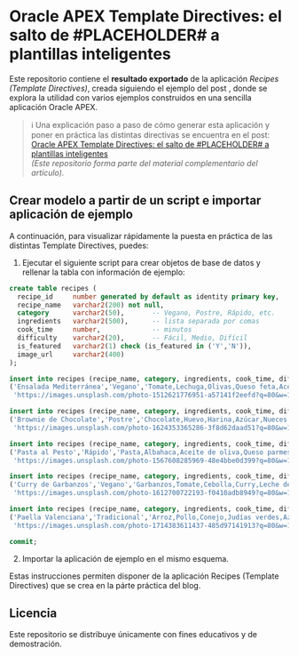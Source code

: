 # Oracle APEX Template Directives: el salto de #PLACEHOLDER# a plantillas inteligentes

Este repositorio contiene el **resultado exportado** de la aplicación *Recipes (Template Directives)*, creada siguiendo el ejemplo del post 
 , donde se explora la utilidad con varios ejemplos construidos en una sencilla aplicación Oracle APEX.


> ℹ️ Una explicación paso a paso de cómo generar esta aplicación y poner en práctica las distintas directivas se encuentra en el post:  
> [Oracle APEX Template Directives: el salto de #PLACEHOLDER# a plantillas inteligentes](https://juanl.hashnode.dev/oracle-apex-template-directives-el-salto-de-placeholder-a-plantillas-inteligentes)  
> *(Este repositorio forma parte del material complementario del artículo).*

## Crear modelo a partir de un script e importar aplicación de ejemplo

A continuación, para visualizar rápidamente la puesta en práctica de las distintas Template Directives, puedes: 

1. Ejecutar el siguiente script para crear objetos de base de datos y rellenar la tabla con información de ejemplo:

```sql
create table recipes (
  recipe_id     number generated by default as identity primary key,
  recipe_name   varchar2(200) not null,
  category      varchar2(50),       -- Vegano, Postre, Rápido, etc.
  ingredients   varchar2(500),      -- lista separada por comas
  cook_time     number,             -- minutos
  difficulty    varchar2(20),       -- Fácil, Medio, Difícil
  is_featured   varchar2(1) check (is_featured in ('Y','N')),
  image_url     varchar2(400)
);

insert into recipes (recipe_name, category, ingredients, cook_time, difficulty, is_featured, image_url) values
('Ensalada Mediterránea','Vegano','Tomate,Lechuga,Olivas,Queso feta,Aceite de oliva',15,'Fácil','Y',
 'https://images.unsplash.com/photo-1512621776951-a57141f2eefd?q=80&w=1170&auto=format&fit=crop&ixlib=rb-4.1.0&ixid=M3wxMjA3fDB8MHxwaG90by1wYWdlfHx8fGVufDB8fHx8fA%3D%3D');

insert into recipes (recipe_name, category, ingredients, cook_time, difficulty, is_featured, image_url) values
('Brownie de Chocolate','Postre','Chocolate,Huevo,Harina,Azúcar,Nueces',40,'Medio','N',
 'https://images.unsplash.com/photo-1624353365286-3f8d62daad51?q=80&w=1170&auto=format&fit=crop&ixlib=rb-4.1.0&ixid=M3wxMjA3fDB8MHxwaG90by1wYWdlfHx8fGVufDB8fHx8fA%3D%3D');

insert into recipes (recipe_name, category, ingredients, cook_time, difficulty, is_featured, image_url) values
('Pasta al Pesto','Rápido','Pasta,Albahaca,Aceite de oliva,Queso parmesano,Piñones',25,'Fácil','Y',
 'https://images.unsplash.com/photo-1567608285969-48e4bbe0d399?q=80&w=1170&auto=format&fit=crop&ixlib=rb-4.1.0&ixid=M3wxMjA3fDB8MHxwaG90by1wYWdlfHx8fGVufDB8fHx8fA%3D%3D');

insert into recipes (recipe_name, category, ingredients, cook_time, difficulty, is_featured, image_url) values
('Curry de Garbanzos','Vegano','Garbanzos,Tomate,Cebolla,Curry,Leche de coco',35,'Medio','N',
 'https://images.unsplash.com/photo-1612700722193-f0410adb8949?q=80&w=1170&auto=format&fit=crop&ixlib=rb-4.1.0&ixid=M3wxMjA3fDB8MHxwaG90by1wYWdlfHx8fGVufDB8fHx8fA%3D%3D');

insert into recipes (recipe_name, category, ingredients, cook_time, difficulty, is_featured, image_url) values
('Paella Valenciana','Tradicional','Arroz,Pollo,Conejo,Judías verdes,Azafrán',60,'Difícil','Y',
 'https://images.unsplash.com/photo-1714383611437-485d97141913?q=80&w=1170&auto=format&fit=crop&ixlib=rb-4.1.0&ixid=M3wxMjA3fDB8MHxwaG90by1wYWdlfHx8fGVufDB8fHx8fA%3D%3D');

commit;
```

2. Importar la aplicación de ejemplo en el mismo esquema.

Estas instrucciones permiten disponer de la aplicación Recipes (Template Directives) que se crea en la párte práctica del blog.

## Licencia
Este repositorio se distribuye únicamente con fines educativos y de demostración.